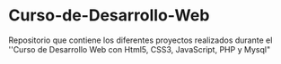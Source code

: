 # Curso-de-Desarrollo-Web
Repositorio que contiene los diferentes proyectos realizados durante el ''Curso de Desarrollo Web con Html5, CSS3, JavaScript, PHP y Mysql"
